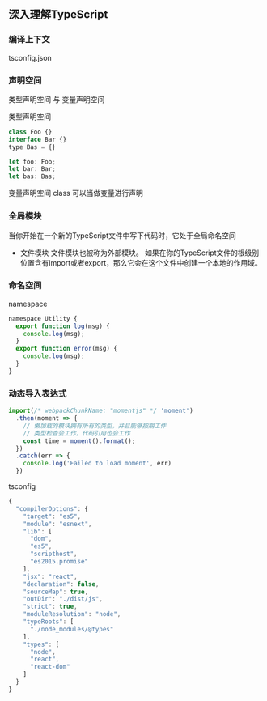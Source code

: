 ## 深入理解TypeScript

### 编译上下文
tsconfig.json

### 声明空间
类型声明空间 与 变量声明空间

类型声明空间
```JavaScript
class Foo {}
interface Bar {}
type Bas = {}

let foo: Foo;
let bar: Bar;
let bas: Bas;
```

变量声明空间
class 可以当做变量进行声明

### 全局模块
当你开始在一个新的TypeScript文件中写下代码时，它处于全局命名空间

* 文件模块
文件模块也被称为外部模块。
如果在你的TypeScript文件的根级别位置含有import或者export，那么它会在这个文件中创建一个本地的作用域。

### 命名空间
namespace
```JavaScript
namespace Utility {
  export function log(msg) {
    console.log(msg);
  }
  export function error(msg) {
    console.log(msg);
  }
}

```

### 动态导入表达式
```JavaScript
import(/* webpackChunkName: "momentjs" */ 'moment')
  .then(moment => {
    // 懒加载的模块拥有所有的类型，并且能够按期工作
    // 类型检查会工作，代码引用也会工作
    const time = moment().format();
  })
  .catch(err => {
    console.log('Failed to load moment', err)
  })

```
tsconfig
```JavaScript
{
  "compilerOptions": {
    "target": "es5",
    "module": "esnext",
    "lib": [
      "dom",
      "es5",
      "scripthost",
      "es2015.promise"
    ],
    "jsx": "react",
    "declaration": false,
    "sourceMap": true,
    "outDir": "./dist/js",
    "strict": true,
    "moduleResolution": "node",
    "typeRoots": [
      "./node_modules/@types"
    ],
    "types": [
      "node",
      "react",
      "react-dom"
    ]
  }
}
```